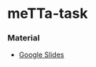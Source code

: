 # meTTa-task
### Material

- [Google Slides](https://docs.google.com/presentation/d/1FxDEe1rdmyQWfOxSJc-vT244fTB6ZisWNsC00W5YqSA/edit#slide=id.g2ee64bacdaf_0_132)


